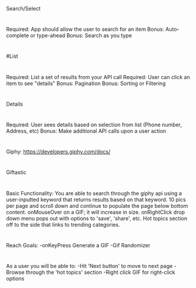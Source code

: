 Search/Select
#
Required: App should allow the user to search for an item
Bonus: Auto-complete or type-ahead
Bonus: Search as you type
#
#List
#
Required: List a set of results from your API call
Required: User can click an item to see "details"
Bonus: Pagination
Bonus: Sorting or Filtering
#
Details
#
Required: User sees details based on selection from list (Phone number, Address, etc)
Bonus: Make additional API calls upon a user action
#
#
#
#
Giphy: https://developers.giphy.com/docs/
#
#
#
Giftastic
#
Basic Functionality:
You are able to search through the giphy api using a user-inputted keyword that returns results based on that keyword. 10 pics per page and scroll down and continue to populate the page below bottom content. onMouseOver on a GIF; it will increase in size. onRightClick drop down menu pops out with options to 'save', 'share', etc. Hot topics section off to the side that links to trending categories.
#
Reach Goals:
-onKeyPress Generate a GIF
-Gif Randomizer
#
As a user you will be able to:
-Hit 'Next button' to move to next page
-Browse through the 'hot topics' section
-Right click GIF for right-click options
